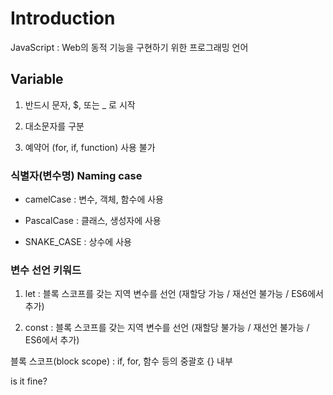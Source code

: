 # Introduction

JavaScript : Web의 동적 기능을 구현하기 위한 프로그래밍 언어 

## Variable

1. 반드시 문자, $, 또는 _ 로 시작

2. 대소문자를 구분

3. 예약어 (for, if, function) 사용 불가 

### 식별자(변수명) Naming case

- camelCase : 변수, 객체, 함수에 사용

- PascalCase : 클래스, 생성자에 사용

- SNAKE_CASE : 상수에 사용 


### 변수 선언 키워드

1. let : 블록 스코프를 갖는 지역 변수를 선언 (재할당 가능 / 재선언 불가능 / ES6에서 추가)

2. const : 블록 스코프를 갖는 지역 변수를 선언 (재할당 불가능 / 재선언 불가능 / ES6에서 추가)

블록 스코프(block scope) : if, for, 함수 등의 중괄호 {} 내부 



is it fine? 